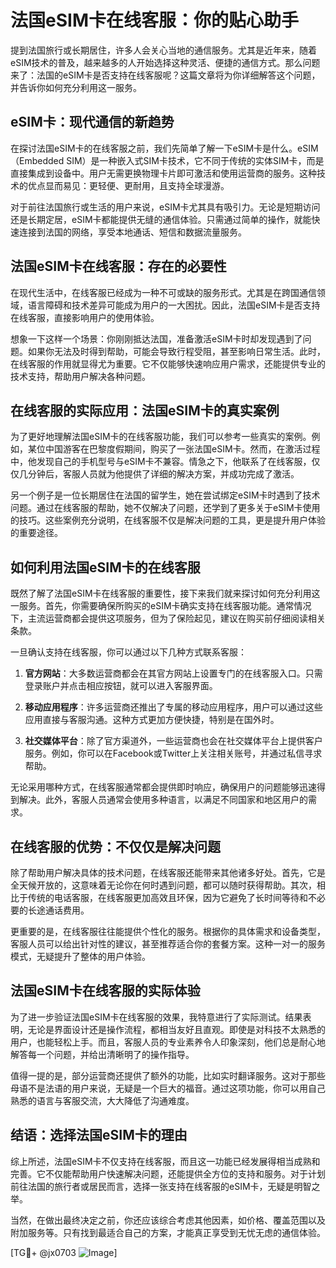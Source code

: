 # 法国eSIM卡在线客服：你的贴心助手

提到法国旅行或长期居住，许多人会关心当地的通信服务。尤其是近年来，随着eSIM技术的普及，越来越多的人开始选择这种灵活、便捷的通信方式。那么问题来了：法国的eSIM卡是否支持在线客服呢？这篇文章将为你详细解答这个问题，并告诉你如何充分利用这一服务。

## eSIM卡：现代通信的新趋势

在探讨法国eSIM卡的在线客服之前，我们先简单了解一下eSIM卡是什么。eSIM（Embedded SIM）是一种嵌入式SIM卡技术，它不同于传统的实体SIM卡，而是直接集成到设备中。用户无需更换物理卡片即可激活和使用运营商的服务。这种技术的优点显而易见：更轻便、更耐用，且支持全球漫游。

对于前往法国旅行或生活的用户来说，eSIM卡尤其具有吸引力。无论是短期访问还是长期定居，eSIM卡都能提供无缝的通信体验。只需通过简单的操作，就能快速连接到法国的网络，享受本地通话、短信和数据流量服务。

## 法国eSIM卡在线客服：存在的必要性

在现代生活中，在线客服已经成为一种不可或缺的服务形式。尤其是在跨国通信领域，语言障碍和技术差异可能成为用户的一大困扰。因此，法国eSIM卡是否支持在线客服，直接影响用户的使用体验。

想象一下这样一个场景：你刚刚抵达法国，准备激活eSIM卡时却发现遇到了问题。如果你无法及时得到帮助，可能会导致行程受阻，甚至影响日常生活。此时，在线客服的作用就显得尤为重要。它不仅能够快速响应用户需求，还能提供专业的技术支持，帮助用户解决各种问题。

## 在线客服的实际应用：法国eSIM卡的真实案例

为了更好地理解法国eSIM卡的在线客服功能，我们可以参考一些真实的案例。例如，某位中国游客在巴黎度假期间，购买了一张法国eSIM卡。然而，在激活过程中，他发现自己的手机型号与eSIM卡不兼容。情急之下，他联系了在线客服，仅仅几分钟后，客服人员就为他提供了详细的解决方案，并成功完成了激活。

另一个例子是一位长期居住在法国的留学生，她在尝试绑定eSIM卡时遇到了技术问题。通过在线客服的帮助，她不仅解决了问题，还学到了更多关于eSIM卡使用的技巧。这些案例充分说明，在线客服不仅是解决问题的工具，更是提升用户体验的重要途径。

## 如何利用法国eSIM卡的在线客服

既然了解了法国eSIM卡在线客服的重要性，接下来我们就来探讨如何充分利用这一服务。首先，你需要确保所购买的eSIM卡确实支持在线客服功能。通常情况下，主流运营商都会提供这项服务，但为了保险起见，建议在购买前仔细阅读相关条款。

一旦确认支持在线客服，你可以通过以下几种方式联系客服：

1. **官方网站**：大多数运营商都会在其官方网站上设置专门的在线客服入口。只需登录账户并点击相应按钮，就可以进入客服界面。
   
2. **移动应用程序**：许多运营商还推出了专属的移动应用程序，用户可以通过这些应用直接与客服沟通。这种方式更加方便快捷，特别是在国外时。

3. **社交媒体平台**：除了官方渠道外，一些运营商也会在社交媒体平台上提供客户服务。例如，你可以在Facebook或Twitter上关注相关账号，并通过私信寻求帮助。

无论采用哪种方式，在线客服通常都会提供即时响应，确保用户的问题能够迅速得到解决。此外，客服人员通常会使用多种语言，以满足不同国家和地区用户的需求。

## 在线客服的优势：不仅仅是解决问题

除了帮助用户解决具体的技术问题，在线客服还能带来其他诸多好处。首先，它是全天候开放的，这意味着无论你在何时遇到问题，都可以随时获得帮助。其次，相比于传统的电话客服，在线客服更加高效且环保，因为它避免了长时间等待和不必要的长途通话费用。

更重要的是，在线客服往往能提供个性化的服务。根据你的具体需求和设备类型，客服人员可以给出针对性的建议，甚至推荐适合你的套餐方案。这种一对一的服务模式，无疑提升了整体的用户体验。

## 法国eSIM卡在线客服的实际体验

为了进一步验证法国eSIM卡在线客服的效果，我特意进行了实际测试。结果表明，无论是界面设计还是操作流程，都相当友好且直观。即使是对科技不太熟悉的用户，也能轻松上手。而且，客服人员的专业素养令人印象深刻，他们总是耐心地解答每一个问题，并给出清晰明了的操作指导。

值得一提的是，部分运营商还提供了额外的功能，比如实时翻译服务。这对于那些母语不是法语的用户来说，无疑是一个巨大的福音。通过这项功能，你可以用自己熟悉的语言与客服交流，大大降低了沟通难度。

## 结语：选择法国eSIM卡的理由

综上所述，法国eSIM卡不仅支持在线客服，而且这一功能已经发展得相当成熟和完善。它不仅能帮助用户快速解决问题，还能提供全方位的支持和服务。对于计划前往法国的旅行者或居民而言，选择一张支持在线客服的eSIM卡，无疑是明智之举。

当然，在做出最终决定之前，你还应该综合考虑其他因素，如价格、覆盖范围以及附加服务等。只有找到最适合自己的方案，才能真正享受到无忧无虑的通信体验。

[TG💪+ @jx0703 ![Image](https://github.com/user-attachments/assets/dbca1d08-cadb-493c-b0ec-ad6f7a83f270)]